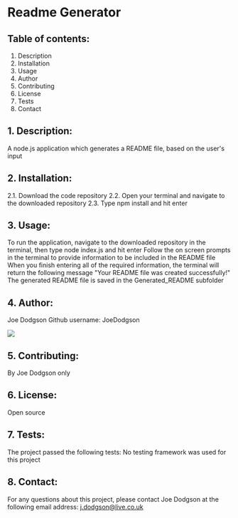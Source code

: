 # Readme Generator

## Table of contents:
1. Description
2. Installation
3. Usage
4. Author
5. Contributing
6. License
7. Tests
8. Contact

## 1. Description:
A node.js application which generates a README file, based on the user's input

## 2. Installation:
2.1. Download the code repository
2.2. Open your terminal and navigate to the downloaded repository
2.3. Type npm install and hit enter

## 3. Usage:
To run the application, navigate to the downloaded repository in the terminal, then type node index.js and hit enter
Follow the on screen prompts in the terminal to provide information to be included in the README file
When you finish entering all of the required information, the terminal will return the following message "Your README file was created successfully!"
The generated README file is saved in the Generated_README subfolder

## 4. Author:
Joe Dodgson
Github username: JoeDodgson

<img src="https://avatars2.githubusercontent.com/u/50573262?v=4">

## 5. Contributing:
By Joe Dodgson only

## 6. License:
Open source

## 7. Tests:
The project passed the following tests:
No testing framework was used for this project

## 8. Contact:
For any questions about this project, please contact Joe Dodgson at the following email address:
j.dodgson@live.co.uk